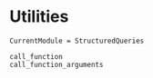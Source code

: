 # Utilities

```@meta
CurrentModule = StructuredQueries
```

```@docs
call_function
call_function_arguments
```
